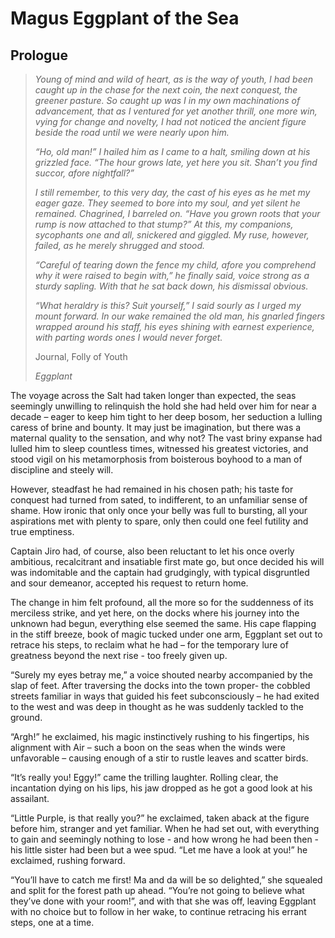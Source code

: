 # Magus Eggplant of the Sea

## Prologue

> _Young of mind and wild of heart, as is the way of youth, I had been caught up in the chase for the next coin, the next conquest, the greener pasture. So caught up was I in my own machinations of advancement, that as I ventured for yet another thrill, one more win, vying for change and novelty, I had not noticed the ancient figure beside the road until we were nearly upon him._
> 
> _“Ho, old man!” I hailed him as I came to a halt, smiling down at his grizzled face. “The hour grows late, yet here you sit. Shan’t you find succor, afore nightfall?”_
> 
> _I still remember, to this very day, the cast of his eyes as he met my eager gaze. They seemed to bore into my soul, and yet silent he remained. Chagrined, I barreled on. “Have you grown roots that your rump is now attached to that stump?” At this, my companions, sycophants one and all, snickered and giggled. My ruse, however, failed, as he merely shrugged and stood._
> 
> _“Careful of tearing down the fence my child, afore you comprehend why it were raised to begin with,” he finally said, voice strong as a sturdy sapling. With that he sat back down, his dismissal obvious._
> 
> _“What heraldry is this? Suit yourself,” I said sourly as I urged my mount forward. In our wake remained the old man, his gnarled fingers wrapped around his staff, his eyes shining with earnest experience, with parting words ones I would never forget._
>
> 
> Journal, Folly of Youth
> 
> _Eggplant_


The voyage across the Salt had taken longer than expected, the seas seemingly unwilling to relinquish the hold she had held over him for near a decade – eager to keep him tight to her deep bosom, her seduction a lulling caress of brine and bounty. It may just be imagination, but there was a maternal quality to the sensation, and why not? The vast briny expanse had lulled him to sleep countless times, witnessed his greatest victories, and stood vigil on his metamorphosis from boisterous boyhood to a man of discipline and steely will.

However, steadfast he had remained in his chosen path; his taste for conquest had turned from sated, to indifferent, to an unfamiliar sense of shame. How ironic that only once your belly was full to bursting, all your aspirations met with plenty to spare, only then could one feel futility and true emptiness. 

Captain Jiro had, of course, also been reluctant to let his once overly ambitious, recalcitrant and insatiable first mate go, but once decided his will was indomitable and the captain had grudgingly, with typical disgruntled and sour demeanor, accepted his request to return home.

The change in him felt profound, all the more so for the suddenness of its merciless strike, and yet here, on the docks where his journey into the unknown had begun, everything else seemed the same.  His cape flapping in the stiff breeze, book of magic tucked under one arm, Eggplant set out to retrace his steps, to reclaim what he had – for the temporary lure of greatness beyond the next rise - too freely given up.

“Surely my eyes betray me,” a voice shouted nearby accompanied by the slap of feet. After traversing the docks into the town proper- the cobbled streets familiar in ways that guided his feet subconsciously – he had exited to the west and was deep in thought as he was suddenly tackled to the ground.

“Argh!” he exclaimed, his magic instinctively rushing to his fingertips, his alignment with Air – such a boon on the seas when the winds were unfavorable – causing enough of a stir to rustle leaves and scatter birds.

“It’s really you! Eggy!” came the trilling laughter. Rolling clear, the incantation dying on his lips, his jaw dropped as he got a good look at his assailant.

“Little Purple, is that really you?” he exclaimed, taken aback at the figure before him, stranger and yet familiar. When he had set out, with everything to gain and seemingly nothing to lose - and how wrong he had been then - his little sister had been but a wee spud. “Let me have a look at you!” he exclaimed, rushing forward.

“You’ll have to catch me first! Ma and da will be so delighted,” she squealed and split for the forest path up ahead. “You’re not going to believe what they’ve done with your room!”, and with that she was off, leaving Eggplant with no choice but to follow in her wake, to continue retracing his errant steps, one at a time.
